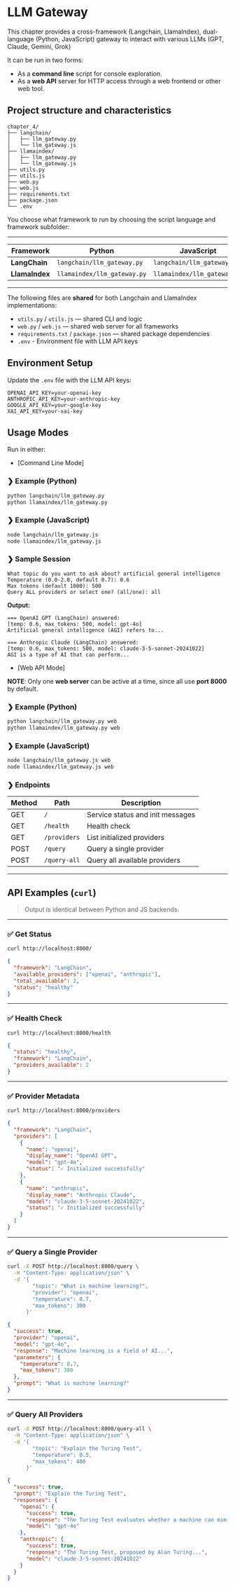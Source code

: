 # LLM Gateway

This chapter provides a cross-framework (Langchain, LlamaIndex), dual-language (Python, JavaScript) gateway to interact with various LLMs (GPT, Claude, Gemini, Grok)

It can be run in two forms:
- As a **command line** script for console exploration.
- As a **web API** server for HTTP access through a web frontend or other web tool. 

## Project structure and characteristics
```
chapter_4/
├── langchain/
│   ├── llm_gateway.py
│   └── llm_gateway.js
├── llamaindex/
│   ├── llm_gateway.py
│   └── llm_gateway.js
├── utils.py
├── utils.js
├── web.py
├── web.js
├── requirements.txt
├── package.json
└── .env
````

You choose what framework to run by choosing the script language and framework subfolder:

------------------------------------------------------------------------------------
| Framework       | Python                          | JavaScript                   |
|-----------------|---------------------------------|------------------------------|
| **LangChain**   | `langchain/llm_gateway.py`   | `langchain/llm_gateway.js`      |
| **LlamaIndex**  | `llamaindex/llm_gateway.py`  | `llamaindex/llm_gateway.js`     |
------------------------------------------------------------------------------------

The following files are **shared** for both Langchain and LlamaIndex implementations:

- `utils.py` / `utils.js` — shared CLI and logic
- `web.py` / `web.js` — shared web server for all frameworks
- `requirements.txt` / `package.json` — shared package dependencies
- `.env` - Environment file with LLM API keys

## Environment Setup
Update the `.env` file with the LLM API keys:

```env
OPENAI_API_KEY=your-openai-key
ANTHROPIC_API_KEY=your-anthropic-key
GOOGLE_API_KEY=your-google-key
XAI_API_KEY=your-xai-key
````

## Usage Modes

Run in either:

* [Command Line Mode]
### ❯ Example (Python)
```bash
python langchain/llm_gateway.py
python llamaindex/llm_gateway.py
```

### ❯ Example (JavaScript)

```bash
node langchain/llm_gateway.js
node llamaindex/llm_gateway.js
```

### ❯ Sample Session

```
What topic do you want to ask about? artificial general intelligence
Temperature (0.0-2.0, default 0.7): 0.6
Max tokens (default 1000): 500
Query ALL providers or select one? (all/one): all
```
**Output:**

```
=== OpenAI GPT (LangChain) answered:
[temp: 0.6, max_tokens: 500, model: gpt-4o]
Artificial general intelligence (AGI) refers to...

=== Anthropic Claude (LangChain) answered:
[temp: 0.6, max_tokens: 500, model: claude-3-5-sonnet-20241022]
AGI is a type of AI that can perform...
```

* [Web API Mode]

**NOTE**: Only one **web server** can be active at a time, since all use **port 8000** by default.

### ❯ Example (Python)

```bash
python langchain/llm_gateway.py web
python llamaindex/llm_gateway.py web
```

### ❯ Example (JavaScript)

```bash
node langchain/llm_gateway.js web
node llamaindex/llm_gateway.js web
```

### ❯ Endpoints

| Method | Path         | Description                      |
| ------ | ------------ | -------------------------------- |
| GET    | `/`          | Service status and init messages |
| GET    | `/health`    | Health check                     |
| GET    | `/providers` | List initialized providers       |
| POST   | `/query`     | Query a single provider          |
| POST   | `/query-all` | Query all available providers    |

---

## API Examples (`curl`)

> Output is identical between Python and JS backends.

---

### ✅ Get Status

```bash
curl http://localhost:8000/
```

```json
{
  "framework": "LangChain",
  "available_providers": ["openai", "anthropic"],
  "total_available": 2,
  "status": "healthy"
}
```

---

### ✅ Health Check

```bash
curl http://localhost:8000/health
```

```json
{
  "status": "healthy",
  "framework": "LangChain",
  "providers_available": 2
}
```

---

### ✅ Provider Metadata

```bash
curl http://localhost:8000/providers
```

```json
{
  "framework": "LangChain",
  "providers": [
    {
      "name": "openai",
      "display_name": "OpenAI GPT",
      "model": "gpt-4o",
      "status": "✓ Initialized successfully"
    },
    {
      "name": "anthropic",
      "display_name": "Anthropic Claude",
      "model": "claude-3-5-sonnet-20241022",
      "status": "✓ Initialized successfully"
    }
  ]
}
```

---

### ✅ Query a Single Provider

```bash
curl -X POST http://localhost:8000/query \
  -H "Content-Type: application/json" \
  -d '{
        "topic": "What is machine learning?",
        "provider": "openai",
        "temperature": 0.7,
        "max_tokens": 300
      }'
```

```json
{
  "success": true,
  "provider": "openai",
  "model": "gpt-4o",
  "response": "Machine learning is a field of AI...",
  "parameters": {
    "temperature": 0.7,
    "max_tokens": 300
  },
  "prompt": "What is machine learning?"
}
```

---

### ✅ Query All Providers

```bash
curl -X POST http://localhost:8000/query-all \
  -H "Content-Type: application/json" \
  -d '{
        "topic": "Explain the Turing Test",
        "temperature": 0.5,
        "max_tokens": 400
      }'
```

```json
{
  "success": true,
  "prompt": "Explain the Turing Test",
  "responses": {
    "openai": {
      "success": true,
      "response": "The Turing Test evaluates whether a machine can mimic human responses...",
      "model": "gpt-4o"
    },
    "anthropic": {
      "success": true,
      "response": "The Turing Test, proposed by Alan Turing...",
      "model": "claude-3-5-sonnet-20241022"
    }
  }
}
```
